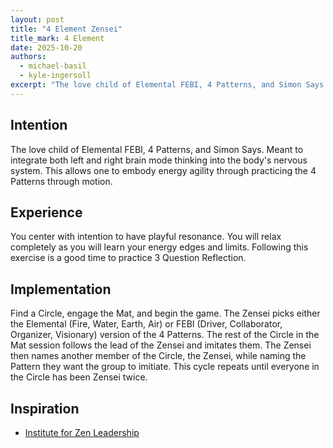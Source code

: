 ```yaml
---
layout: post
title: "4 Element Zensei"
title_mark: 4 Element
date: 2025-10-20
authors:
  - michael-basil
  - kyle-ingersoll
excerpt: "The love child of Elemental FEBI, 4 Patterns, and Simon Says."
---
```


## Intention

The love child of Elemental FEBI, 4 Patterns, and Simon Says. Meant to integrate both left and right brain mode thinking into the body's nervous system. This allows one to embody energy agility through practicing the 4 Patterns through motion.

## Experience

You center with intention to have playful resonance. You will relax completely as you will learn your energy edges and limits. Following this exercise is a good time to practice 3 Question Reflection.

## Implementation

Find a Circle, engage the Mat, and begin the game. The Zensei picks either the Elemental (Fire, Water, Earth, Air) or FEBI (Driver, Collaborator, Organizer, Visionary) version of the 4 Patterns. The rest of the Circle in the Mat session follows the lead of the Zensei and imitates them. The Zensei then names another member of the Circle, the Zensei, while naming the Pattern they want the group to imitiate. This cycle repeats until everyone in the Circle has been Zensei twice.

## Inspiration

- [Institute for Zen Leadership](https://zenleader.global)
